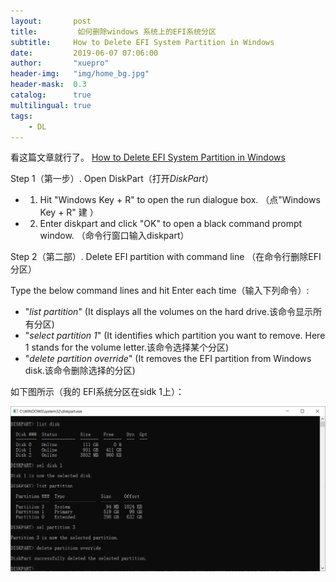 ```yaml
---
layout:       post
title:         如何删除windows 系统上的EFI系统分区
subtitle:     How to Delete EFI System Partition in Windows 
date:         2019-06-07 07:06:00
author:       "xuepro"
header-img:   "img/home_bg.jpg"
header-mask:  0.3
catalog:      true
multilingual: true
tags:
    - DL
---
```


看这篇文章就行了。
 [How to Delete EFI System Partition in Windows](https://www.easeus.com/partition-master/delete-efi-system-partition.html)
 
Step 1（第一步）. Open DiskPart（打开*DiskPart*）

+ 1. Hit "Windows Key + R" to open the run dialogue box. （点"Windows Key + R" 建 ）
+ 2. Enter diskpart and click "OK" to open a black command prompt window. （命令行窗口输入diskpart）

Step 2（第二部）. Delete EFI partition with command line （在命令行删除EFI 分区）

Type the below command lines and hit Enter each time（输入下列命令）:

+ "*list partition*"  (It displays all the volumes on the hard drive.该命令显示所有分区) 
+ "*select partition 1*" (It identifies which partition you want to remove. Here 1 stands for the volume letter.该命令选择某个分区)
+ "*delete partition override*" (It removes the EFI partition from Windows disk.该命令删除选择的分区) 

如下图所示（我的 EFI系统分区在sidk 1上）：

![](/img2/diskpart.png)
